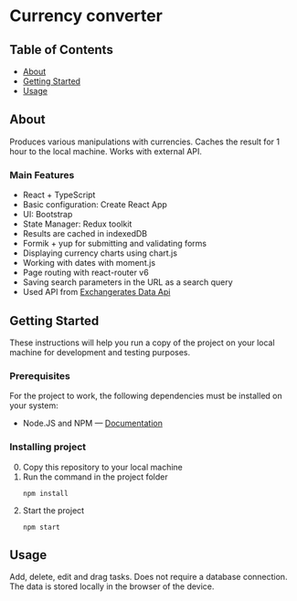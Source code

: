 # Currency converter

## Table of Contents
+ [About](#about)
+ [Getting Started](#getting_started)
+ [Usage](#usage) 

## About <a name = "about"></a>
Produces various manipulations with currencies. Caches the result for 1 hour to the local machine. Works with external API.

### Main Features
+ React + TypeScript
+ Basic configuration: Create React App
+ UI: Bootstrap  
+ State Manager: Redux toolkit
+ Results are cached in indexedDB
+ Formik + yup for submitting and validating forms
+ Displaying currency charts using chart.js
+ Working with dates with moment.js
+ Page routing with react-router v6
+ Saving search parameters in the URL as a search query
+ Used API from <a href="https://apilayer.com/marketplace/exchangerates_data-api" target="_blank">Exchangerates Data Api</a>

## Getting Started <a name = "getting_started"></a>
These instructions will help you run a copy of the project on your local machine for development and testing purposes.

### Prerequisites
For the project to work, the following dependencies must be installed on your system:
+ Node.JS and NPM — <a href="https://docs.npmjs.com/downloading-and-installing-node-js-and-npm" target="_blank">Documentation</a>

### Installing project
0. Copy this repository to your local machine
1. Run the command in the project folder
   ```
   npm install
   ```
2. Start the project
   ```
   npm start 
   ```

## Usage <a name = "usage"></a>
Add, delete, edit and drag tasks. Does not require a database connection. The data is stored locally in the browser of the device.



